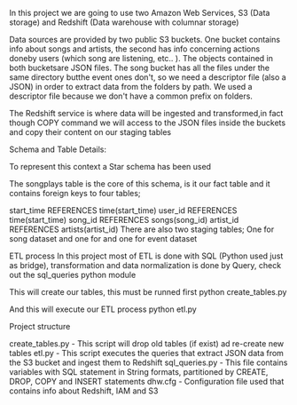 In this project we are going to use two Amazon Web Services, S3 (Data storage)
and Redshift (Data warehouse with columnar storage)

Data sources are provided by two public S3 buckets. One bucket contains info about songs and artists, the second has info concerning actions doneby users (which song are listening, etc.. ). The objects contained in both bucketsare JSON files. The song bucket has all the files under the same directory butthe event ones don't, so we need a descriptor file (also a JSON) in order to extract data from the folders by path. We used a descriptor file because we don't have a common prefix on folders.

The Redshift service is where data will be ingested and transformed,in fact though COPY command we will access to the JSON files inside the buckets and copy their content on our staging tables

Schema and Table Details:

To represent this context a Star schema has been used

The songplays table is the core of this schema, is it our fact table and
it contains foreign keys to four tables;

start_time REFERENCES time(start_time)
user_id REFERENCES time(start_time)
song_id REFERENCES songs(song_id)
artist_id REFERENCES artists(artist_id)
There are also two staging tables; One for song dataset and one for
and one for event dataset

ETL process
In this project most of ETL is done with SQL (Python used just as bridge), transformation and data normalization is done by Query, check out the sql_queries python module


This will create our tables, this must be runned first
python create_tables.py

And this will execute our ETL process
python etl.py

Project structure

create_tables.py - This script will drop old tables (if exist) ad re-create new tables
etl.py - This script executes the queries that extract JSON data from the S3 bucket and ingest them to Redshift
sql_queries.py - This file contains variables with SQL statement in String formats, partitioned by CREATE, DROP, COPY and INSERT statements
dhw.cfg - Configuration file used that contains info about Redshift, IAM and S3

